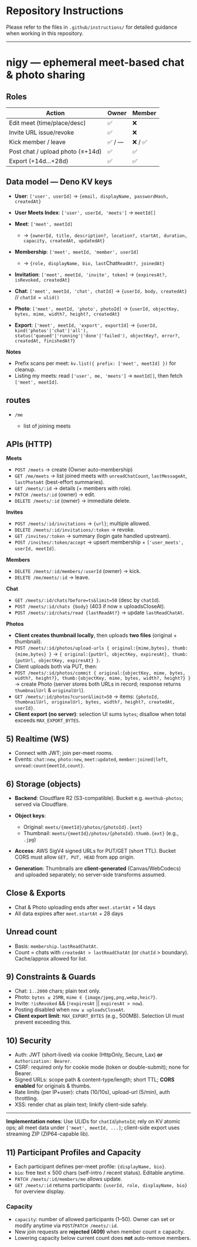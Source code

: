 # Repository Instructions

Please refer to the files in `.github/instructions/` for detailed guidance when
working in this repository.

---

# nigy — ephemeral meet-based chat & photo sharing

## Roles

| Action                           | Owner  | Member  |
| -------------------------------- | ------ | ------- |
| Edit meet (time/place/desc)      | ✅     | ❌      |
| Invite URL issue/revoke          | ✅     | ❌      |
| Kick member / leave              | ✅ / — | ❌ / ✅ |
| Post chat / upload photo (≤+14d) | ✅     | ✅      |
| Export (+14d…+28d)               | ✅     | ✅      |

## Data model — Deno KV keys

- **User**: `['user', userId]` → `{email, displayName, passwordHash, createdAt}`
- **User Meets Index**: `['user', userId, 'meets']` → `meetId[]`
- **Meet**: `['meet', meetId]`

  - →
    `{ownerId, title, description?, location?, startAt, duration, capacity, createdAt, updatedAt}`
- **Membership**: `['meet', meetId, 'member', userId]`

  - → `{role, displayName, bio, last`Chat`ReadAt?, joinedAt}`
- **Invitation**: `['meet', meetId, 'invite', token]` →
  `{expiresAt?, isRevoked, createdAt}`
- **Chat**: `['meet', meetId, 'chat', chatId]` → `{userId, body, createdAt}` //
  `chatId = ulid()`
- **Photo**: `['meet', meetId, 'photo', photoId]` →
  `{userId, objectKey, bytes, mime, width?, height?, createdAt}`
- **Export**: `['meet', meetId, 'export', exportId]` →
  `{userId, kind('photos'|'chat'|'all'), status('queued'|'running'|'done'|'failed'), objectKey?, error?, createdAt, finishedAt?}`

**Notes**

- Prefix scans per meet: `kv.list({ prefix: ['meet', meetId] })` for cleanup.
- Listing my meets: read `['user', me, 'meets']` → `meetId[]`, then fetch
  `['meet', meetId]`.

## routes

- `/me`

  - list of joining meets 

## APIs (HTTP)

**Meets**

- `POST /meets` → create (Owner auto-membership)
- `GET /me/meets` → list joined meets with `unreadChatCount`, `lastMessageAt`,
  `lastPhotoAt` (best-effort summaries).
- `GET /meets/:id` → details (+ members with role).
- `PATCH /meets/:id` (owner) → edit.
- `DELETE /meets/:id` (owner) → immediate delete.

**Invites**

- `POST /meets/:id/invitations` → `{url}`; multiple allowed.
- `DELETE /meets/:id/invitations/:token` → revoke.
- `GET /invites/:token` → summary (login gate handled upstream).
- `POST /invites/:token/accept` → upsert membership +
  `['user_meets', userId, meetId]`.

**Members**

- `DELETE /meets/:id/members/:userId` (owner) → kick.
- `DELETE /me/meets/:id` → leave.

**Chat**

- `GET /meets/:id/chats?before=ts&limit=50` (desc by `chatId`).
- `POST /meets/:id/chats {body}` (403 if now ≥ uploadsCloseAt).
- `POST /meets/:id/chats/read {lastReadAt?}` → update `lastReadChatAt`.

**Photos**

- **Client creates thumbnail locally**, then uploads **two files** (original +
  thumbnail).
- `POST /meets/:id/photos/upload-urls { original:{mime,bytes}, thumb:{mime,bytes} }`
  →
  `{ original:{putUrl, objectKey, expiresAt}, thumb:{putUrl, objectKey, expiresAt} }`.
- Client uploads both via PUT, then:
- `POST /meets/:id/photos/commit { original:{objectKey, mime, bytes, width?, height?}, thumb:{objectKey, mime, bytes, width?, height?} }`
  → create Photo (server stores both URLs in record; response returns
  `thumbnailUrl` & `originalUrl`).
- `GET /meets/:id/photos?cursor&limit=50` → items:
  `{photoId, thumbnailUrl, originalUrl, bytes, width?, height?, createdAt, userId}`.
- **Client export (no server)**: selection UI sums `bytes`; disallow when total
  exceeds `MAX_EXPORT_BYTES`.

## 5) Realtime (WS)

- Connect with JWT; join per-meet rooms.
- Events: `chat:new`, `photo:new`, `meet:updated`, `member:joined|left`,
  `unread:count{meetId,count}`.

## 6) Storage (objects)

- **Backend**: Cloudflare R2 (S3-compatible). Bucket e.g. `meethub-photos`;
  served via Cloudflare.
- **Object keys**:

  - Original: `meets/{meetId}/photos/{photoId}.{ext}`
  - Thumbnail: `meets/{meetId}/photos/{photoId}.thumb.{ext}` (e.g., `.jpg`)
- **Access**: AWS SigV4 signed URLs for PUT/GET (short TTL). Bucket CORS must
  allow `GET, PUT, HEAD` from app origin.
- **Generation**: Thumbnails are **client-generated** (Canvas/WebCodecs) and
  uploaded separately; no server-side transforms assumed.

## Close & Exports

- Chat & Photo uploading ends after `meet.startAt` + 14 days
- All data expires after `meet.startAt` + 28 days

## Unread count

- Basis: `membership.lastReadChatAt`.
- Count = chats with `createdAt > lastReadChatAt` (or `chatId` > boundary).
  Cache/approx allowed for list.

## 9) Constraints & Guards

- Chat: `1..2000` chars; plain text only.
- Photo: `bytes ≤ 25MB`, `mime ∈ {image/jpeg,png,webp,heic?}`.
- Invite: `!isRevoked` && (`!expiresAt` || `expiresAt > now`).
- Posting disabled when `now ≥ uploadsCloseAt`.
- **Client export limit**: `MAX_EXPORT_BYTES` (e.g., 500MB). Selection UI must
  prevent exceeding this.

## 10) Security

- Auth: JWT (short-lived) via cookie (HttpOnly, Secure, Lax) **or**
  `Authorization: Bearer`.
- CSRF: required only for cookie mode (token or double-submit); none for Bearer.
- Signed URLs: scope path & content-type/length; short TTL; **CORS enabled** for
  originals & thumbs.
- Rate limits (per IP+user): chats (10/10s), upload-url (5/min), auth
  throttling.
- XSS: render chat as plain text; linkify client-side safely.

---

**Implementation notes**: Use ULIDs for `chatId`/`photoId`; rely on KV atomic
ops; all meet data under `['meet', meetId, ...]`; client-side export uses
streaming ZIP (ZIP64-capable lib).

## 11) Participant Profiles and Capacity

- Each participant defines per-meet profile: `{displayName, bio}`.
- `bio`: free text ≤ 500 chars (self-intro / recent status). Editable anytime.
- `PATCH /meets/:id/members/me` allows update.
- `GET /meets/:id` returns participants: `{userId, role, displayName, bio}` for
  overview display.

### Capacity

- `capacity`: number of allowed participants (1–50). Owner can set or modify
  anytime via `POST`/`PATCH /meets/:id`.
- New join requests are **rejected (409)** when member count ≥ capacity.
- Lowering capacity below current count does **not** auto-remove members.
